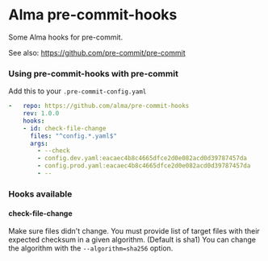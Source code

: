 Alma pre-commit-hooks
=====================

Some Alma hooks for pre-commit.

See also: https://github.com/pre-commit/pre-commit


### Using pre-commit-hooks with pre-commit

Add this to your `.pre-commit-config.yaml`

```yaml
-   repo: https://github.com/alma/pre-commit-hooks
    rev: 1.0.0
    hooks:
    - id: check-file-change
      files: "^config.*.yaml$"
      args:
        - --check
        - config.dev.yaml:eacaec4b8c4665dfce2d0e082acd0d39787457da
        - config.prod.yaml:eacaec4b8c4665dfce2d0e082acd0d39787457da
        - --
```

### Hooks available

#### check-file-change

Make sure files didn't change.
You must provide list of target files with their expected checksum in a given algorithm. (Default is sha1)
You can change the algorithm with the ``--algorithm=sha256`` option.
